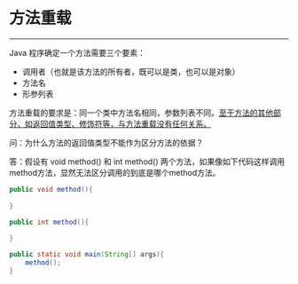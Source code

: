 # 方法重载

---

Java 程序确定一个方法需要三个要素：

- 调用者（也就是该方法的所有者，既可以是类，也可以是对象）
- 方法名
- 形参列表

方法重载的要求是：同一个类中方法名相同，参数列表不同。<u>至于方法的其他部分，如返回值类型、修饰符等，与方法重载没有任何关系。</u>



问：为什么方法的返回值类型不能作为区分方法的依据？

答：假设有 void method() 和 int method() 两个方法，如果像如下代码这样调用method方法，显然无法区分调用的到底是哪个method方法。

```java
public void method(){
    
}

public int method(){
    
}

public static void main(String[] args){
    method();
}
```

